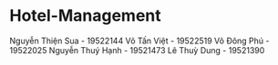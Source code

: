 # Hotel-Management
Nguyễn Thiện Sua - 19522144
Võ Tấn Việt - 19522519
Võ Đông Phú - 19522025
Nguyễn Thuý Hạnh - 19521473
Lê Thuỳ Dung - 19521390
